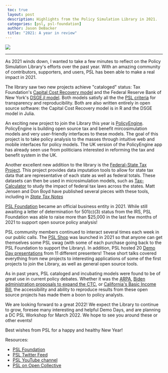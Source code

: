 ```yaml
---
 toc: true
 layout: post
 description: Highlights from the Policy Simulation Library in 2021.
 categories: [psl, psl-foundation]
 author: Jason DeBacker
 title: "2021: A year in review"
---
```


![](https://pslmodels.org/imgs/PSL.svg)

 ------

As 2021 winds down, I wanted to take a few minutes to reflect on the Policy Simulation Library's efforts over the past year.
With an amazing community of contributors, supporters, and users, PSL has been able to make a real impact in 2021.

The library saw two new projects achieve "cataloged" status: Tax Foundation's [Capital Cost Recovery model](https://github.com/TaxFoundation/capital-cost-recovery) and the Federal Reserve Bank of New York's [DSGE.jl model](https://github.com/FRBNY-DSGE/DSGE.jl).
Both models satisfy all the the [PSL criteria](http://pslmodels.org/Catalog/library_criteria.html) for transparency and reproducibility.
Both are also written entirely in open source software: the Capital Cost Recovery model is in R and the DSGE model in Julia.

An exciting new project to join the Library this year is [PolicyEngine](https://policyengine.org/uk/policy).
PolicyEngine is building open source tax and benefit mircosimulation models and very user-friendly interfaces to these models.
The goal of this project is to take policy analysis to the masses through intuitive web and mobile interfaces for policy models.
The UK version of the PolicyEngine app has already seen use from politicians interested in reforming the tax and benefit system in the UK.

Another excellent new addition to the library is the [Federal-State Tax Project](https://github.com/PSLmodels/Federal-State-Tax).
This project provides data imputation tools to allow for state tax data that are representative of each state as well as federal totals.
These datasets can then be used in microsimulation models, such as [Tax-Calculator](https://taxcalc.pslmodels.org) to study the impact of federal tax laws across the states.
Matt Jensen and Don Boyd have published several pieces with these tools, including in [*State Tax Notes*](https://www.taxnotes.com/special-reports/tax-cuts-and-jobs-act/repealing-salt-cap-state-state-impacts/2021/10/21/7bbv3)

[PSL Foundation](https://psl-foundation.org) became an official business entity in 2021.
While still awaiting a letter of determination for 501(c)(3) status from the IRS, PSL Foundation was able to raise more than $25,000 in the last few months of 2021 to support open source policy analysis!

PSL community members continued to interact several times each week in our public calls.
The [PSL Shop](https://pslmodels.org/shop#!/) was launched in 2021 so that anyone can get themselves some PSL swag (with some of each purchase going back to the PSL Foundation to support the Library).
In addition, PSL hosted 20 [Demo Day presentations](http://blog.pslmodels.org/categories/#demo-days) from 11 different presenters!
These short talks covered everything from new projects to interesting applications of some of the first projects to join the Library, as well as general open source tools.

As in past years, PSL cataloged and incubating models were found to be of great use in current policy debates.
Whether it was the [ARPA](https://www.openrg.com/reports/QN_ARPA_Distribution.pdf), [Biden administration proposals to expand the CTC](https://www.jainfamilyinstitute.org/assets/full-refundability-of-child-tax-credit-without-expansion.pdf), or [California's Basic Income Bill](https://blog.ubicenter.org/20210403/california-ab65-calubi.html), the accessibility and ability to reproduce results from these open source projects has made them a boon to policy analysts.

We are looking forward to a great 2022!
We expect the Library to continue to grow, foresee many interesting and helpful Demo Days, and are planning a DC PSL Workshop for March 2022.
We hope to see you around these or other events!

Best wishes from PSL for a happy and healthy New Year!

Resources:
* [PSL Foundation](https://psl-foundation.org)
* [PSL Twitter Feed](https://twitter.com/PSLmodels)
* [PSL YouTube channel](https://www.youtube.com/channel/UCf7WWCuZHs_FFLjuBW4a4_Q)
* [PSL on Open Collective](https://opencollective.com/psl)
